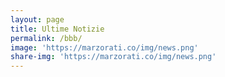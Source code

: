 ```yaml
---
layout: page
title: Ultime Notizie
permalink: /bbb/
image: 'https://marzorati.co/img/news.png'
share-img: 'https://marzorati.co/img/news.png'
---
```

<style>
    .itemTitle a{font-weight:bold; font-size:18px; color:#008AFF; text-decoration:none }
    .itemTitle a:hover{ text-decoration:underline }
    .itemDate{font-size:11px;color:#AAAAAA;}
	.feedEkList 
</style>

<div id="divRss"></div>
    
<script>
    $('#divRss').FeedEk({
    FeedUrl : 'https://www.wallstreetitalia.com/news/rss', 'https://marzorati.co/rss',
    MaxCount : 10,
    ShowDesc : true,
    ShowPubDate:true,
    DescCharacterLimit:300,
    TitleLinkTarget:'_blank',
    DateFormat : 'dd/MM/yyyy',
    DateFormatLang : 'it'
  });
</script>

<div id="divRss1"></div>
<script>
    $('#divRss1').FeedEk({
    FeedUrl : 'https://news.google.com/rss/topics/CAAqIQgKIhtDQkFTRGdvSUwyMHZNRE55YW1vU0FtbDBLQUFQAQ?hl%3Dit%26gl%3DIT%26ceid%3DIT%253Ait3DIT%2526ceid%253DIT%25253Ait',
    MaxCount : 10,
    ShowDesc : true,
    ShowPubDate:true,
    DescCharacterLimit:300,
    TitleLinkTarget:'_blank',
    DateFormat : 'dd/MM/yyyy',
    DateFormatLang : 'it'
  });
</script>